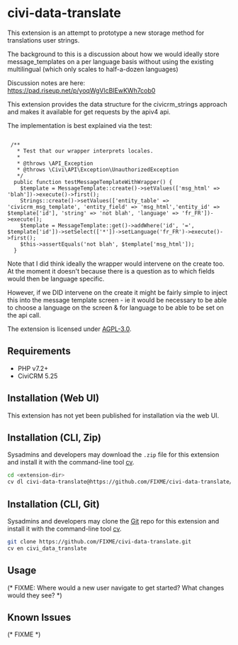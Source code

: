 # civi-data-translate

This extension is an attempt to prototype a new storage method for translations user strings.

The background to this is a discussion about how we would ideally store message_templates on a per
language basis without using the existing multilingual (which only scales to half-a-dozen languages)

Discussion notes are here:
https://pad.riseup.net/p/yoqWgVlcBIEwKWh7cob0

This extension provides the data structure for the civicrm_strings approach and
makes it available for get requests by the apiv4 api.

The implementation is best explained via the test:
```

 /**
   * Test that our wrapper interprets locales.
   *
   * @throws \API_Exception
   * @throws \Civi\API\Exception\UnauthorizedException
   */
  public function testMessageTemplateWithWrapper() {
    $template = MessageTemplate::create()->setValues(['msg_html' => 'blah'])->execute()->first();
    Strings::create()->setValues(['entity_table' => 'civicrm_msg_template', 'entity_field' => 'msg_html','entity_id' => $template['id'], 'string' => 'not blah', 'language' => 'fr_FR'])->execute();
    $template = MessageTemplate::get()->addWhere('id', '=', $template['id'])->setSelect(['*'])->setLanguage('fr_FR')->execute()->first();
    $this->assertEquals('not blah', $template['msg_html']);
  }
```




Note that I did think ideally the wrapper would intervene on the create too. At the moment
it doesn't because there is a question as to which fields would then be language specific.

However, if we DID intervene on the create it might be fairly simple to inject this
into the message template screen - ie it would be necessary to be able to choose a language
on the screen & for language to be able to be set on the api call.


The extension is licensed under [AGPL-3.0](LICENSE.txt).

## Requirements

* PHP v7.2+
* CiviCRM 5.25

## Installation (Web UI)

This extension has not yet been published for installation via the web UI.

## Installation (CLI, Zip)

Sysadmins and developers may download the `.zip` file for this extension and
install it with the command-line tool [cv](https://github.com/civicrm/cv).

```bash
cd <extension-dir>
cv dl civi-data-translate@https://github.com/FIXME/civi-data-translate/archive/master.zip
```

## Installation (CLI, Git)

Sysadmins and developers may clone the [Git](https://en.wikipedia.org/wiki/Git) repo for this extension and
install it with the command-line tool [cv](https://github.com/civicrm/cv).

```bash
git clone https://github.com/FIXME/civi-data-translate.git
cv en civi_data_translate
```

## Usage

(* FIXME: Where would a new user navigate to get started? What changes would they see? *)

## Known Issues

(* FIXME *)
